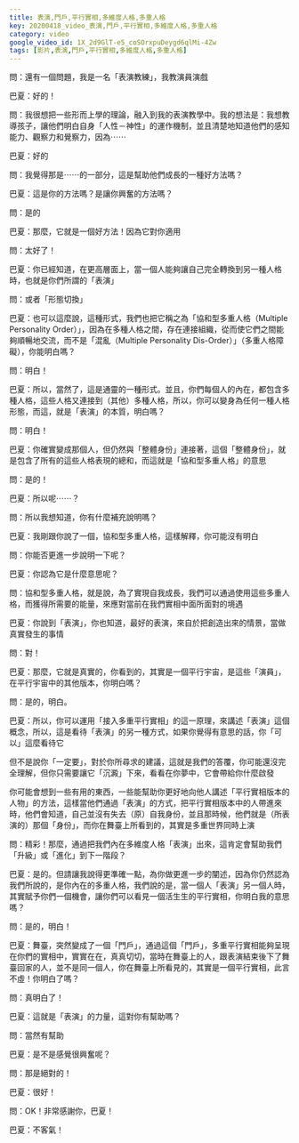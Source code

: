 ```yaml
---
title: 表演,門戶,平行實相,多維度人格,多重人格
key: 20200418_video_表演,門戶,平行實相,多維度人格,多重人格
category: video
google_video_id: 1X_2d9GlT-e5_coSOrxpuDeygd6qlMi-4Zw
tags: [影片,表演,門戶,平行實相,多維度人格,多重人格]
---
```


問：還有一個問題，我是一名「表演教練」，我教演員演戲

巴夏：好的！

問：我很想把一些形而上學的理論，融入到我的表演教學中。我的想法是：我想教導孩子，讓他們明白自身「人性－神性」的運作機制，並且清楚地知道他們的感知能力、觀察力和覺察力，因為⋯⋯

巴夏：好的

問：我覺得那是⋯⋯的一部分，這是幫助他們成長的一種好方法嗎？

巴夏：這是你的方法嗎？是讓你興奮的方法嗎？

問：是的

巴夏：那麼，它就是一個好方法！因為它對你適用

問：太好了！

巴夏：你已經知道，在更高層面上，當一個人能夠讓自己完全轉換到另一種人格時，也就是你們所謂的「表演」

問：或者「形態切換」

巴夏：也可以這麼說，這種形式，我們也把它稱之為「協和型多重人格（Multiple Personality Order）」，因為在多種人格之間，存在連接組織，從而使它們之間能夠順暢地交流，而不是「混亂（Multiple Personality Dis-Order）」（多重人格障礙），你能明白嗎？

問：明白！

巴夏：所以，當然了，這是通靈的一種形式。並且，你們每個人的內在，都包含多種人格，這些人格又連接到（其他）多種人格，所以，你可以變身為任何一種人格形態，而這，就是「表演」的本質，明白嗎？

問：明白！

巴夏：你確實變成那個人，但仍然與「整體身份」連接著，這個「整體身份」，就是包含了所有的這些人格表現的總和，而這就是「協和型多重人格」的意思

問：是的！

巴夏：所以呢⋯⋯？

問：所以我想知道，你有什麼補充說明嗎？

巴夏：我剛跟你說了一個，協和型多重人格，這樣解釋，你可能沒有明白

問：你能否更進一步說明一下呢？

巴夏：你認為它是什麼意思呢？

問：協和型多重人格，就是說，為了實現自我成長，我們可以通過使用這些多重人格，而獲得所需要的能量，來應對當前在我們實相中面所面對的境遇

巴夏：你說到「表演」，你也知道，最好的表演，來自於把創造出來的情景，當做真實發生的事情

問：對！

巴夏：那麼，它就是真實的，你看到的，其實是一個平行宇宙，是這些「演員」，在平行宇宙中的其他版本，你明白嗎？

問：是的，明白。

巴夏：所以，你可以運用「接入多重平行實相」的這一原理，來講述「表演」這個概念，所以，這是看待「表演」的另一種方式，如果你覺得有意思的話，你「可以」這麼看待它

但不是說你「一定要」，對於你所尋求的建議，這就是我們的答覆，你可能還沒完全理解，但你只需要讓它「沉澱」下來，看看在你夢中，它會帶給你什麼啟發

你可能會想到一些有用的東西，一些能幫助你更好地向他人講述「平行實相版本的人物」的方法，這樣當他們通過「表演」的方式，把平行實相版本中的人帶進來時，他們會知道，自己並沒有失去（原）自我身份，並且那時候，他們就是（所表演的）那個「身份」，而你在舞臺上所看到的，其實是多重世界同時上演

問：精彩！那麼，通過把我們內在多維度人格「表演」出來，這肯定會幫助我們「升級」或「進化」到下一階段？

巴夏：是的。但請讓我說得更準確一點，為你做更進一步的闡述，因為你仍然認為我們所說的，是你內在的多重人格，我們說的是，當一個人「表演」另一個人時，其實賦予你們一個機會，讓你們可以看見一個活生生的平行實相，你明白我的意思嗎？

問：是的，明白！

巴夏：舞臺，突然變成了一個「門戶」，通過這個「門戶」，多重平行實相能夠呈現在你們的實相中，實實在在，真真切切，當時在舞臺上的人，跟表演結束後下了舞臺回家的人，並不是同一個人，你在舞臺上所看見的，其實是一個平行實相，此言不虛！你明白了嗎？

問：真明白了！

巴夏：這就是「表演」的力量，這對你有幫助嗎？

問：當然有幫助

巴夏：是不是感覺很興奮呢？

問：那是絕對的！

巴夏：很好！

問：OK！非常感謝你，巴夏！

巴夏：不客氣！

